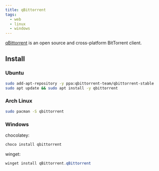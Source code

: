 ```yaml
---
title: qBittorrent
tags:
  - web
  - linux
  - windows
---
```


[qBittorrent](https://www.qbittorrent.org/) is an open source and cross-platform BitTorrent client.

## Install

### Ubuntu

```bash
sudo add-apt-repository -y ppa:qbittorrent-team/qbittorrent-stable
sudo apt update && sudo apt install -y qbittorrent
```

### Arch Linux

```sh
sudo pacman -S qbittorrent
```

### Windows

chocolatey:

```powershell
choco install qbittorrent
```

winget:

```powershell
winget install qBittorrent.qBittorrent
```
